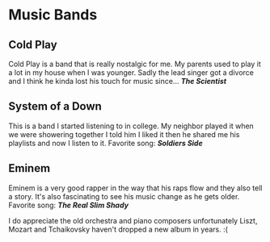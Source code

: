 # Music Bands

## Cold Play

Cold Play is a band that is really nostalgic for me. My parents used to play it a lot in my house when I was younger.
Sadly the lead singer got a divorce and I think he kinda lost his touch for music since...
***The Scientist***


## System of a Down

This is a band I started listening to in college. My neighbor played it when we were showering together I told him I liked it then
he shared me his playlists and now I listen to it.
Favorite song: ***Soldiers Side***

## Eminem 

Eminem is a very good rapper in the way that his raps flow and they also tell a story. It's also fascinating to see his music change
as he gets older.
Favorite song: ***The Real Slim Shady***


I do appreciate the old orchestra and piano composers unfortunately Liszt, Mozart and Tchaikovsky haven't dropped a new album in years. 
:(
